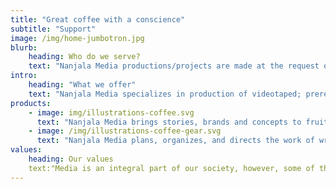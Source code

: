 ```yaml
---
title: "Great coffee with a conscience"
subtitle: "Support"
image: /img/home-jumbotron.jpg
blurb:
    heading: Who do we serve?
    text: "Nanjala Media productions/projects are made at the request of everyday people, companies, non-profit organizations and private institutions."
intro:
    heading: "What we offer"
    text: "Nanjala Media specializes in production of videotaped; prerecorded podcast; motion picture films; teleconferences; and slide shows with sound accompaniments."
products:
    - image: img/illustrations-coffee.svg
      text: "Nanjala Media brings stories, brands and concepts to fruition with photography, video, sound, and animation."
    - image: /img/illustrations-coffee-gear.svg
      text: "Nanjala Media plans, organizes, and directs the work of writers, editors, actors, narrators, musicians, set designers, audio and lighting technicians, camera operators, and other associated technical personnel."
values:
    heading: Our values
    text:"Media is an integral part of our society, however, some of the most important stories from unsung heroes are never told in a meaningful and graphical way. We want to turn this around and return to the art of storytelling with visuals and sounds to match. We want to empower common people, small-to-medium sized companies and non-profits to share their stories, market their brands and provide practical education that’s beneficial to community."
---
```

